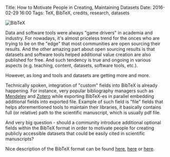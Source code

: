Title: How to Motivate People in Creating, Maintaining Datasets
Date: 2016-02-29 16:00
Tags: TeX, BibTeX, credits, research, datasets

![BibTeX]({filename}../images/random/bibtex.png)

Data and software tools were always "game drivers" in academia and industry. For nowadays, it's almost priceless trend for the onces who are trying to be on the "edge"  that most communities are open sourcing their results. And the other amazing part about open sourcing results is that datasets and software tools helped additional value creation are also published for free. And such tendency is true and ongoing in various aspects (e.g. teaching, content, datasets, software tools, etc.).

However, as long and tools and datasets are getting more and more.

Technically spoken, integration of "custom" fields into BibTeX is already happening. For instance, very popular bibliography managers such as [Mendeley](https://www.mendeley.com/) and [Zotero](https://www.zotero.org/) while exporting BibTeX-es in parallel embedding additional fields into exported file. Example of such field is "file" fields that helps aforementioned tools to maintain their libraries, it basically contains full (or relative) path to the scientific manuscript, which is usually pdf file.

And very big question - should a community introduce additional optional fields within the BibTeX format in order to motivate people for creating publicly accessible datasets that could be easily cited in scientific manuscripts?


Nice description of the BibTeX format can be found [here](https://www.cs.arizona.edu/~collberg/Teaching/07.231/BibTeX/bibtex.html), [here](http://www.openoffice.org/bibliographic/bibtex-format.pdf) or [here](http://bibtexml.sourceforge.net/btxdoc.pdf).
